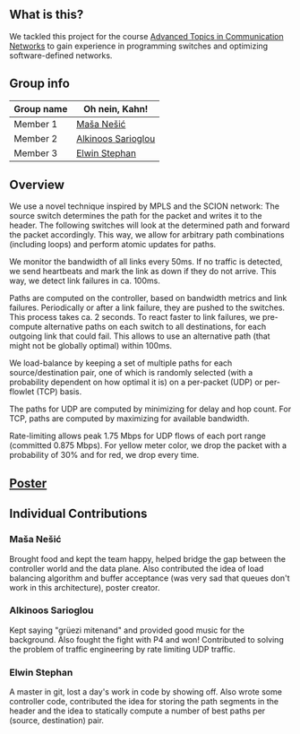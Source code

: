 ## What is this?
We tackled this project for the course [Advanced Topics in 
Communication Networks](https://adv-net.ethz.ch) to gain experience in programming switches and optimizing software-defined networks.

## Group info

| Group name | Oh nein, Kahn! |
| --- | --- |
| Member 1 | [Maša Nešić](https://github.com/MashaNes) |
| Member 2 | [Alkinoos Sarioglou](https://github.com/alksarioglou) |
| Member 3 | [Elwin Stephan](https://github.com/elwin) |

## Overview

We use a novel technique inspired by MPLS and the SCION network: The source switch determines the path for the packet
and writes it to the header. The following switches will look at the determined path and forward the packet accordingly.
This way, we allow for arbitrary path combinations (including loops) and perform atomic updates for paths.

We monitor the bandwidth of all links every 50ms. If no traffic is detected, we send heartbeats and mark the link as
down if they do not arrive. This way, we detect link failures in ca. 100ms.

Paths are computed on the controller, based on bandwidth metrics and link failures. Periodically or after a link
failure, they are pushed to the switches. This process takes ca. 2 seconds. To react faster to link failures, we
pre-compute alternative paths on each switch to all destinations, for each outgoing link that could fail. This allows to
use an alternative path (that might not be globally optimal) within 100ms.

We load-balance by keeping a set of multiple paths for each source/destination pair, one of which is randomly selected 
(with a probability dependent on how optimal it is) on a per-packet (UDP) or per-flowlet (TCP) basis.

The paths for UDP are computed by minimizing for delay and hop count. For TCP, paths are computed by maximizing for
available bandwidth.

Rate-limiting allows peak 1.75 Mbps for UDP flows of each port range (committed 0.875 Mbps). For yellow meter color, we drop
the packet with a probability of 30% and for red, we drop every time.

## [Poster](poster/09_kahn.pdf)

## Individual Contributions

### Maša Nešić

Brought food and kept the team happy, helped bridge the gap between the controller world and the data plane. Also
contributed the idea of load balancing algorithm and buffer acceptance (was very sad that queues don't work in this
architecture), poster creator.

### Alkinoos Sarioglou

Kept saying "grüezi mitenand" and provided good music for the background. Also fought the fight with P4 and won!
Contributed to solving the problem of traffic engineering by rate limiting UDP traffic.

### Elwin Stephan

A master in git, lost a day's work in code by showing off. Also wrote some controller code, contributed the idea for
storing the path segments in the header and the idea to statically compute a number of best paths per (source,
destination) pair.
